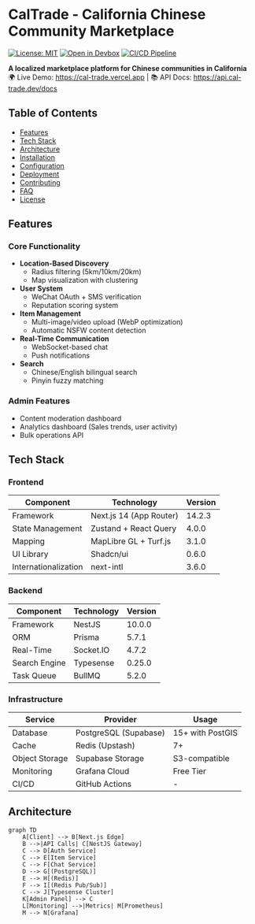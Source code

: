 # CalTrade - California Chinese Community Marketplace

[![License: MIT](https://img.shields.io/badge/License-MIT-blue.svg)](https://opensource.org/licenses/MIT)
[![Open in Devbox](https://jetpack.io/img/devbox/open-in-devbox.svg)](https://devbox.new/yourusername/caltrade)
[![CI/CD Pipeline](https://github.com/yourusername/caltrade/actions/workflows/main.yml/badge.svg)](https://github.com/yourusername/caltrade/actions)

**A localized marketplace platform for Chinese communities in California**  
🌍 Live Demo: https://cal-trade.vercel.app | 📚 API Docs: https://api.cal-trade.dev/docs

## Table of Contents
- [Features](#features)
- [Tech Stack](#tech-stack)
- [Architecture](#architecture)
- [Installation](#installation)
- [Configuration](#configuration)
- [Deployment](#deployment)
- [Contributing](#contributing)
- [FAQ](#faq)
- [License](#license)

## Features
### Core Functionality
- **Location-Based Discovery**
  - Radius filtering (5km/10km/20km)
  - Map visualization with clustering
- **User System**
  - WeChat OAuth + SMS verification
  - Reputation scoring system
- **Item Management**
  - Multi-image/video upload (WebP optimization)
  - Automatic NSFW content detection
- **Real-Time Communication**
  - WebSocket-based chat
  - Push notifications
- **Search**
  - Chinese/English bilingual search
  - Pinyin fuzzy matching

### Admin Features
- Content moderation dashboard
- Analytics dashboard (Sales trends, user activity)
- Bulk operations API

## Tech Stack
### Frontend
| Component          | Technology             | Version |
|--------------------|------------------------|---------|
| Framework          | Next.js 14 (App Router)| 14.2.3  |
| State Management   | Zustand + React Query  | 4.0.0   |
| Mapping            | MapLibre GL + Turf.js  | 3.1.0   |
| UI Library         | Shadcn/ui              | 0.6.0   |
| Internationalization| next-intl              | 3.6.0   |

### Backend
| Component          | Technology             | Version |
|--------------------|------------------------|---------|
| Framework          | NestJS                 | 10.0.0  |
| ORM                | Prisma                 | 5.7.1   |
| Real-Time          | Socket.IO              | 4.7.2   |
| Search Engine      | Typesense              | 0.25.0  |
| Task Queue         | BullMQ                 | 5.2.0   |

### Infrastructure
| Service            | Provider               | Usage           |
|--------------------|------------------------|-----------------|
| Database           | PostgreSQL (Supabase)  | 15+ with PostGIS|
| Cache              | Redis (Upstash)        | 7+              |
| Object Storage     | Supabase Storage       | S3-compatible   |
| Monitoring         | Grafana Cloud          | Free Tier       |
| CI/CD              | GitHub Actions         | -               |

## Architecture
```mermaid
graph TD
    A[Client] --> B[Next.js Edge]
    B -->|API Calls| C[NestJS Gateway]
    C --> D[Auth Service]
    C --> E[Item Service]
    C --> F[Chat Service]
    D --> G[(PostgreSQL)]
    E --> H[(Redis)]
    F --> I[(Redis Pub/Sub)]
    C --> J[Typesense Cluster]
    K[Admin Panel] --> C
    L[Monitoring] -->|Metrics| M[Prometheus]
    M --> N[Grafana]